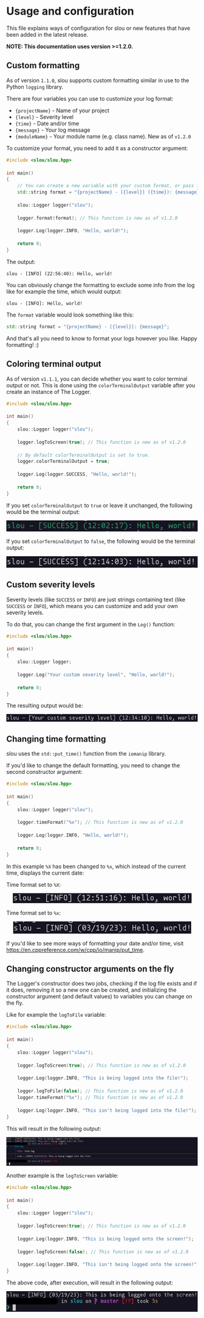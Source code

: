 # Usage and configuration
This file explains ways of configuration for slou or new features that have been added in the latest release.

**NOTE: This documentation uses version >=1.2.0.**

## Custom formatting
As of version `1.1.0`, slou supports custom formatting similar in use to the Python `logging` library.

There are four variables you can use to customize your log format:

- `{projectName}` - Name of your project
- `{level}` - Severity level
- `{time}` - Date and/or time
- `{message}` - Your log message
- `{moduleName}` - Your module name (e.g. class name). New as of `v1.2.0`

To customize your format, you need to add it as a constructor argument:

```cpp
#include <slou/slou.hpp>

int main()
{
    // You can create a new variable with your custom format, or pass it directly to the format() function.
    std::string format = "{projectName} - [{level}] ({time}): {message}";

    slou::Logger logger("slou");

    logger.format(format); // This function is new as of v1.2.0

    logger.Log(logger.INFO, "Hello, world!");

    return 0;
}
```

The output:

```
slou - [INFO] (22:56:40): Hello, world!
```

You can obviously change the formatting to exclude some info from the log like for example the time, which would output:

```
slou - [INFO]: Hello, world!
```

The `format` variable would look something like this:

```cpp
std::string format = "{projectName} - [{level}]: {message}";
```

And that's all you need to know to format your logs however you like. Happy formatting! :)

## Coloring terminal output
As of version `v1.1.1`, you can decide whether you want to color terminal output or not. This is done using the `colorTerminalOutput` variable after you create an instance of The Logger.

```cpp
#include <slou/slou.hpp>

int main()
{
    slou::Logger logger("slou");

    logger.logToScreen(true); // This function is new as of v1.2.0

    // By default colorTerminalOutput is set to true.
    logger.colorTerminalOutput = true;

    logger.Log(logger.SUCCESS, "Hello, world!");

    return 0;
}
```

If you set `colorTerminalOutput` to `true` or leave it unchanged, the following would be the terminal output:

<p align="center"><img src="assets/images/colorTerminalOutput_true.png" alt="colorTerminalOutput set to true"></p>

If you set `colorTerminalOutput` to `false`, the following would be the terminal output:

<p align="center"><img src="assets/images/colorTerminalOutput_false.png" alt="colorTerminalOutput set to false"></p>

## Custom severity levels
Severity levels (like `SUCCESS` or `INFO`) are just strings containing text (like `SUCCESS` or `INFO`), which means you can customize and add your own severity levels.

To do that, you can change the first argument in the `Log()` function:

```cpp
#include <slou/slou.hpp>

int main()
{
    slou::Logger logger;

    logger.Log("Your custom severity level", "Hello, world!");

    return 0;
}
```

The resulting output would be:

<p align="center"><img src="assets/images/Custom_severity_level.png" alt="Custom severity level"></p>

## Changing time formatting
slou uses the `std::put_time()` function from the `iomanip` library.

If you'd like to change the default formatting, you need to change the second constructor argument:

```cpp
#include <slou/slou.hpp>

int main()
{
    slou::Logger logger("slou");

    logger.timeFormat("%x"); // This function is new as of v1.2.0

    logger.Log(logger.INFO, "Hello, world!");

    return 0;
}
```

In this example `%X` has been changed to `%x`, which instead of the current time, displays the current date:

Time format set to `%X`:

<p align="center"><img src="assets/images/Time_format_time.png" alt="Time formatting using the %X conversion specifier"></p>

Time format set to `%x`:

<p align="center"><img src="assets/images/Time_format_date.png" alt="Time formatting using the %x conversion specifier"></p>

If you'd like to see more ways of formatting your date and/or time, visit https://en.cppreference.com/w/cpp/io/manip/put_time.

## Changing constructor arguments on the fly
The Logger's constructor does two jobs, checking if the log file exists and if it does, removing it so a new one can be created, and initializing the constructor argument (and default values) to variables you can change on the fly.

Like for example the `logToFile` variable:

```cpp
#include <slou/slou.hpp>

int main()
{
    slou::Logger logger("slou");

    logger.logToScreen(true); // This function is new as of v1.2.0

    logger.Log(logger.INFO, "This is being logged into the file!");

    logger.logToFile(false); // This function is new as of v1.2.0
    logger.timeFormat("%x"); // This function is new as of v1.2.0

    logger.Log(logger.INFO, "This isn't being logged into the file!");
}
```

This will result in the following output:

<p align="center"><img src="assets/images/logToFile_false.png" alt="logToFile set to false"></p>

Another example is the `logToScreen` variable:

```cpp
#include <slou/slou.hpp>

int main()
{
    slou::Logger logger("slou");

    logger.logToScreen(true); // This function is new as of v1.2.0

    logger.Log(logger.INFO, "This is being logged onto the screen!");

    logger.logToScreen(false); // This function is new as of v1.2.0

    logger.Log(logger.INFO, "This isn't being logged onto the screen!");
}
```

The above code, after execution, will result in the following output:

<p align="center"><img src="assets/images/logToScreen_false.png" alt="logToScreen set to false"></p>
